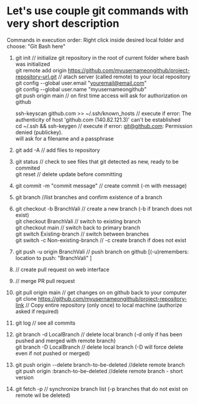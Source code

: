 # Let's use couple git commands with very short description
 Commands in execution order:
Right click inside desired local folder and choose: "Git Bash here"

1. git init // initialize git repository in the root of current folder where bash was initialized <br>
   git remote add origin	https://github.com/myusernameongithub/project-repository-url.git // atach server (called remote) to your local repository <br>
   git config --global user.email "youremail@email.com" <br>
   git config --global user.name "myusernameongithub" <br>
   git push origin main  // on first time access will ask for authorization on github <br>

   ssh-keyscan github.com >> ~/.ssh/known_hosts   // execute if error: The authenticity of host 'github.com (140.82.121.3)' can't be established <br>
   cd ~/.ssh && ssh-keygen                        // execute if error: git@github.com: Permission denied (publickey). <br>
                    will ask for a filename and a passphrase <br>

2. git add -A	// add files to repository 
3. git status	// check to see files that git detected as new, ready to be commited  <br>
   git reset	// delete update before committing
4. git commit -m "commit message" // create commit (-m with message)
5. git branch	//list branches and confirm existence of a branch
6. git checkout -b BranchVali // create a new branch (-b if branch does not exist)  <br>
   git checkout    BranchVali // switch to existing branch <br>
   git checkout main  // switch back to primary branch <br>
   git switch Existing-branch  // switch between branches <br>
   git switch -c Non-existing-branch // -c create branch if does not exist <br>
7. git push -u origin BranchVali     // push branch on github [(-u)remembers: location to push: "BranchVali" ]
8. // create pull request on web interface
9. // merge PR pull request
10. git pull origin main  // get changes on on github back to your computer  <br>
    git clone https://github.com/myusernameongithub/project-repository-link  // Copy entire repository (only once) to local machine (authorize asked if required)
11. git log  // see all commits
12. git branch -d LocalBranch // delete local branch (-d only if has been pushed and merged with remote branch)  <br>
    git branch -D LocalBranch // delete local branch (-D will force delete even if not pushed or merged)
13. git push origin --delete branch-to-be-deleted  //delete remote branch  <br>
    git push origin :branch-to-be-deleted  	   //delete remote branch - short version
15. git fetch -p  //  synchronize branch list (-p branches that do not exist on remote wil be deleted)

